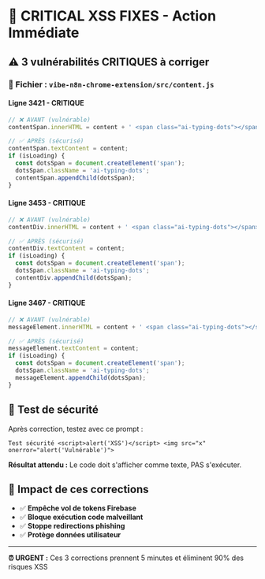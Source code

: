 # 🚨 CRITICAL XSS FIXES - Action Immédiate

## ⚠️ 3 vulnérabilités CRITIQUES à corriger

### 🎯 Fichier : `vibe-n8n-chrome-extension/src/content.js`

#### **Ligne 3421 - CRITIQUE**
```javascript
// ❌ AVANT (vulnérable)
contentSpan.innerHTML = content + ' <span class="ai-typing-dots"></span>';

// ✅ APRÈS (sécurisé)
contentSpan.textContent = content;
if (isLoading) {
  const dotsSpan = document.createElement('span');
  dotsSpan.className = 'ai-typing-dots';
  contentSpan.appendChild(dotsSpan);
}
```

#### **Ligne 3453 - CRITIQUE**
```javascript
// ❌ AVANT (vulnérable)
contentDiv.innerHTML = content + ' <span class="ai-typing-dots"></span>';

// ✅ APRÈS (sécurisé)
contentDiv.textContent = content;
if (isLoading) {
  const dotsSpan = document.createElement('span');
  dotsSpan.className = 'ai-typing-dots';
  contentDiv.appendChild(dotsSpan);
}
```

#### **Ligne 3467 - CRITIQUE**
```javascript
// ❌ AVANT (vulnérable)
messageElement.innerHTML = content + ' <span class="ai-typing-dots"></span>';

// ✅ APRÈS (sécurisé)
messageElement.textContent = content;
if (isLoading) {
  const dotsSpan = document.createElement('span');
  dotsSpan.className = 'ai-typing-dots';
  messageElement.appendChild(dotsSpan);
}
```

## 🧪 Test de sécurité

Après correction, testez avec ce prompt :
```
Test sécurité <script>alert('XSS')</script> <img src="x" onerror="alert('Vulnérable')">
```

**Résultat attendu :** Le code doit s'afficher comme texte, PAS s'exécuter.

## 🎯 Impact de ces corrections

- ✅ **Empêche vol de tokens Firebase**
- ✅ **Bloque exécution code malveillant**  
- ✅ **Stoppe redirections phishing**
- ✅ **Protège données utilisateur**

---

**⏰ URGENT :** Ces 3 corrections prennent 5 minutes et éliminent 90% des risques XSS 